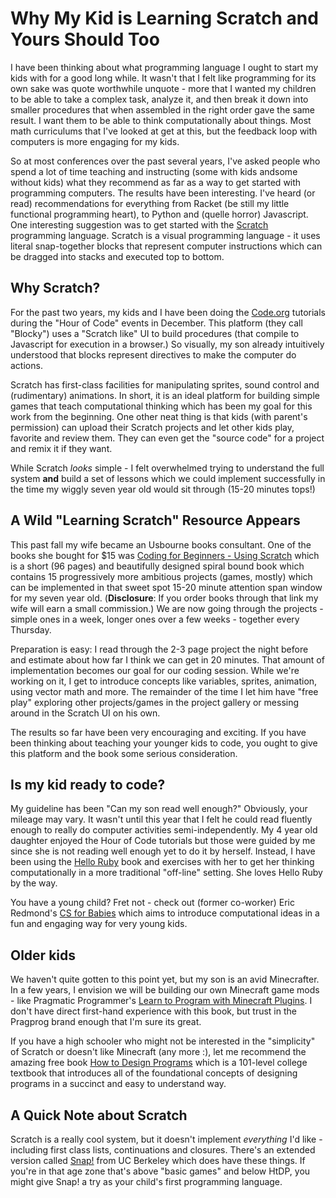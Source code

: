 Why My Kid is Learning Scratch and Yours Should Too
===================================================
I have been thinking about what programming language I ought to start my kids with for a good long while. It wasn't that
I felt like programming for its own sake was quote worthwhile unquote - more that I wanted my children to be able to
take a complex task, analyze it, and then break it down into smaller procedures that when assembled in the right order
gave the same result.  I want them to be able to think computationally about things.  Most math curriculums that I've looked at
get at this, but the feedback loop with computers is more engaging for my kids. 

So at most conferences over the past several years, I've asked people who spend a lot of time teaching and instructing (some with kids andsome without kids) what they recommend as far as a way to get started with programming computers. The results have been interesting.  I've heard (or read) recommendations for everything from Racket (be still my little functional programming heart), to Python and (quelle horror) Javascript.  One interesting suggestion was to get started with the [Scratch](http://scratch.mit.edu) programming language.  Scratch is a visual programming language - it uses literal snap-together blocks that represent computer instructions which can be dragged into stacks and executed top to bottom.  

Why Scratch?
------------
For the past two years, my kids and I have been doing the [Code.org](https://studio.code.org) tutorials during the 
"Hour of Code" events in December. This platform (they call "Blocky") uses a "Scratch like" UI to build procedures 
(that compile to Javascript for execution in a browser.) So visually, my son already intuitively understood that 
blocks represent directives to make the computer do actions. 

Scratch has first-class facilities for manipulating sprites, sound control and (rudimentary) animations.  In short, 
it is an ideal platform for building simple games that teach computational thinking which has been my goal for this
work from the beginning. One other neat thing is that kids (with parent's permission) can upload their Scratch 
projects and let other kids play, favorite and review them.  They can even get the "source code" for a project 
and remix it if they want.

While Scratch *looks* simple - I felt overwhelmed trying to understand the full system **and** build a set of lessons
which we could implement successfully in the time my wiggly seven year old would sit through (15-20 minutes tops!)

A Wild "Learning Scratch" Resource Appears
------------------------------------------
This past fall my wife became an Usbourne books consultant. One of the books she bought for $15 was 
[Coding for Beginners - Using Scratch](https://x4311.myubam.com/p/5591/coding-for-beginners-using-scratch-ir) which is a 
short (96 pages) and beautifully designed spiral bound book which contains 15 progressively more ambitious projects 
(games, mostly) which can be implemented in that sweet spot 15-20 minute attention span window for my seven year old. (**Disclosure**: If you order books through that link my wife will earn a small commission.)  We are now going through the
projects - simple ones in a week, longer ones over a few weeks - together every Thursday.  

Preparation is easy: I read through the 2-3 page project the night before and estimate about how far I think we can get in 
20 minutes.  That amount of implementation becomes our goal for our coding session. While we're working on it, I get to
introduce concepts like variables, sprites, animation, using vector math and more. The remainder of the time I let him 
have "free play" exploring other projects/games in the project gallery or messing around in the Scratch UI on his own.

The results so far have been very encouraging and exciting.  If you have been thinking about teaching your younger kids
to code, you ought to give this platform and the book some serious consideration.

Is my kid ready to code?
------------------------
My guideline has been "Can my son read well enough?" Obviously, your mileage may vary. It wasn't until this year that I felt 
he could read fluently enough to really do computer activities semi-independently.  My 4 year old daughter
enjoyed the Hour of Code tutorials but those were guided by me since she is not reading well enough yet to
do it by herself.  Instead, I have been using the [Hello Ruby](http://www.helloruby.com) book and exercises with her
to get her thinking computationally in a more traditional "off-line" setting. She loves Hello Ruby by the way. 

You have a young child? Fret not - check out (former co-worker) Eric Redmond's [CS for Babies](http://www.csforbabies.com)
which aims to introduce computational ideas in a fun and engaging way for very young kids.

Older kids
----------
We haven't quite gotten to this point yet, but my son is an avid Minecrafter. In a few years, I envision we will be 
building our own Minecraft game mods - like Pragmatic Programmer's [Learn to Program with Minecraft Plugins](https://pragprog.com/book/ahmine2/learn-to-program-with-minecraft-plugins). 
I don't have direct first-hand experience with this book, but trust in the Pragprog brand enough that I'm sure its great.

If you have a high schooler who might not be interested in the "simplicity" of Scratch or doesn't like Minecraft (any more :), 
let me recommend the amazing free book [How to Design Programs](http://www.htdp.org) which is a 101-level college textbook that 
introduces all of the foundational concepts of designing programs in a succinct and easy to understand way.

A Quick Note about Scratch
--------------------------
Scratch is a really cool system, but it doesn't implement *everything* I'd like - including first class lists, continuations 
and closures. There's an extended version called [Snap!](http://byob.berkeley.edu) from UC Berkeley which does have these things. 
If you're in that age zone that's above "basic games" and below HtDP, you might give Snap! a try as your child's first programming
language.